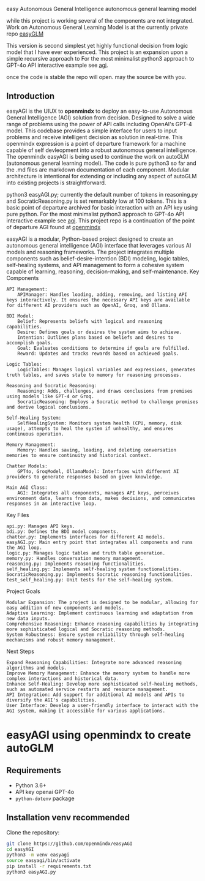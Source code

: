 easy Autonomous General Intelligence
autonomous general learning model

while this project is working several of the components are not integrated. Work on Autonomous General Learning Model is at the currently private repo <a href="https://github.com/autoGLM/easyGLM">easyGLM</a><br />

This version is second simplest yet highly functional decision from logic model that I have ever experienced. This project is an expansion upon a simple recursive approach to For the most minimalist python3 approach to GPT-4o API interactive example see <a href="https://github.com/openmindx/agi">agi</a>.

once the code is stable the repo will open. may the source be with you.

## Introduction

easyAGI is the UIUX to **openmindx** to deploy an easy-to-use Autonomous General Intelligence (AGI) solution from decision. Designed to solve a wide range of problems using the power of API calls including OpenAI's GPT-4 model. This codebase provides a simple interface for users to input problems and receive intelligent decision as solution in real-time. This openmindx expression is a point of departure framework for a machine capable of self devleopment into a robust autonomous general intelligence. The openmindx easyAGI is being used to continue the work on autoGLM (autonomous general learning model). The code is pure python3 so far and the .md files are markdown documentation of each component. Modular architecture is intentional for extending or including any aspect of autoGLM into existing projects is straightforward.

python3 easyAGI.py; currently the default number of tokens in reasoning.py and SocraticReasoning.py is set remarkably low at 100 tokens.  This is a basic point of departure archived for basic interaction with an API key using pure python. For the most minimalist python3 approach to GPT-4o API interactive example see <a href="https://github.com/openmindx/agi">agi</a>. This project repo is a continuation of the point of departure AGI found at <a href="https://github.com/openmindx/easyAGI">openmindx</a>

easyAGI is a modular, Python-based project designed to create an autonomous general intelligence (AGI) interface that leverages various AI models and reasoning frameworks. The project integrates multiple components such as belief-desire-intention (BDI) modeling, logic tables, self-healing systems, and API management to form a cohesive system capable of learning, reasoning, decision-making, and self-maintenance.
Key Components

    API Management:
        APIManager: Handles loading, adding, removing, and listing API keys interactively. It ensures the necessary API keys are available for different AI providers such as OpenAI, Groq, and Ollama.

    BDI Model:
        Belief: Represents beliefs with logical and reasoning capabilities.
        Desire: Defines goals or desires the system aims to achieve.
        Intention: Outlines plans based on beliefs and desires to accomplish goals.
        Goal: Evaluates conditions to determine if goals are fulfilled.
        Reward: Updates and tracks rewards based on achieved goals.

    Logic Tables:
        LogicTables: Manages logical variables and expressions, generates truth tables, and saves state to memory for reasoning processes.

    Reasoning and Socratic Reasoning:
        Reasoning: Adds, challenges, and draws conclusions from premises using models like GPT-4 or Groq.
        SocraticReasoning: Employs a Socratic method to challenge premises and derive logical conclusions.

    Self-Healing System:
        SelfHealingSystem: Monitors system health (CPU, memory, disk usage), attempts to heal the system if unhealthy, and ensures continuous operation.

    Memory Management:
        Memory: Handles saving, loading, and deleting conversation memories to ensure continuity and historical context.

    Chatter Models:
        GPT4o, GroqModel, OllamaModel: Interfaces with different AI providers to generate responses based on given knowledge.

    Main AGI Class:
        AGI: Integrates all components, manages API keys, perceives environment data, learns from data, makes decisions, and communicates responses in an interactive loop.

Key Files

    api.py: Manages API keys.
    bdi.py: Defines the BDI model components.
    chatter.py: Implements interfaces for different AI models.
    easyAGI.py: Main entry point that integrates all components and runs the AGI loop.
    logic.py: Manages logic tables and truth table generation.
    memory.py: Handles conversation memory management.
    reasoning.py: Implements reasoning functionalities.
    self_healing.py: Implements self-healing system functionalities.
    SocraticReasoning.py: Implements Socratic reasoning functionalities.
    test_self_healing.py: Unit tests for the self-healing system.

Project Goals

    Modular Expansion: The project is designed to be modular, allowing for easy addition of new components and models.
    Adaptive Learning: Implement continuous learning and adaptation from new data inputs.
    Comprehensive Reasoning: Enhance reasoning capabilities by integrating more sophisticated logical and Socratic reasoning methods.
    System Robustness: Ensure system reliability through self-healing mechanisms and robust memory management.

Next Steps

    Expand Reasoning Capabilities: Integrate more advanced reasoning algorithms and models.
    Improve Memory Management: Enhance the memory system to handle more complex interactions and historical data.
    Enhance Self-Healing: Develop more sophisticated self-healing methods, such as automated service restarts and resource management.
    API Integration: Add support for additional AI models and APIs to diversify the AGI's capabilities.
    User Interface: Develop a user-friendly interface to interact with the AGI system, making it accessible for various applications.


# easyAGI using openmindx to create autoGLM

## Requirements

- Python 3.6+
- API key openai GPT-4o
- `python-dotenv` package

## Installation venv recommended

Clone the repository:
   ```bash
   git clone https://github.com/openmindx/easyAGI
   cd easyAGI
   python3 -m venv easyagi
   source easyagi/bin/activate
   pip install -r requirements.txt
   python3 easyAGI.py
   ```

